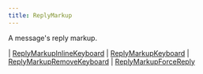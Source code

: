 ```yaml
---
title: ReplyMarkup
---
```


A message's reply markup.

<div class="font-mono whitespace-pre"><span class="opacity-50">|</span> <a href="/gh/types/replymarkupinlinekeyboard"  >ReplyMarkupInlineKeyboard</a>
<span class="opacity-50">|</span> <a href="/gh/types/replymarkupkeyboard"  >ReplyMarkupKeyboard</a>
<span class="opacity-50">|</span> <a href="/gh/types/replymarkupremovekeyboard"  >ReplyMarkupRemoveKeyboard</a>
<span class="opacity-50">|</span> <a href="/gh/types/replymarkupforcereply"  >ReplyMarkupForceReply</a></div>

